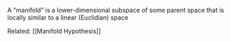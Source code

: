 
 A “manifold” is a lower-dimensional subspace of some parent space that is
locally similar to a linear (Euclidian) space




Related:
[[Manifold Hypothesis]]